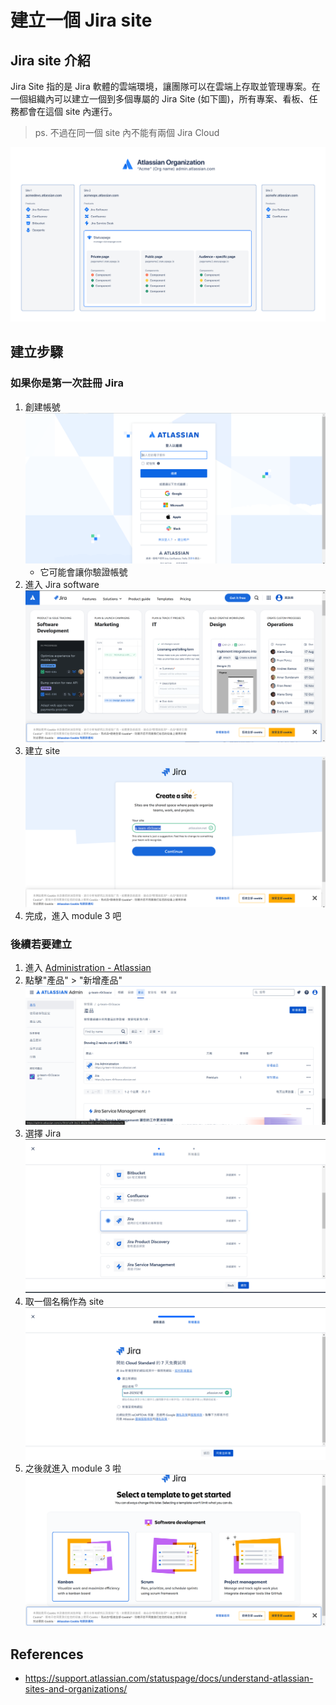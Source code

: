 # 建立一個 Jira site

## Jira site 介紹
Jira Site 指的是 Jira 軟體的雲端環境，讓團隊可以在雲端上存取並管理專案。在一個組織內可以建立一個到多個專屬的 Jira Site (如下圖)，所有專案、看板、任務都會在這個 site 內運行。
> ps. 不過在同一個 site 內不能有兩個 Jira Cloud

![alt text](image.png)

## 建立步驟
### 如果你是第一次註冊 Jira
1. 創建帳號 ![alt text](image-1.png)
    - 它可能會讓你驗證帳號
2. 進入 Jira software ![alt text](image-2.png)
3. 建立 site ![alt text](image-3.png)
4. 完成，進入 module 3 吧

### 後續若要建立
1. 進入 [Administration - Atlassian](https://admin.atlassian.com/)
2. 點擊"產品" > "新增產品" ![alt text](image-4.png)
3. 選擇 Jira ![alt text](image-5.png)
4. 取一個名稱作為 site ![alt text](image-6.png)
5. 之後就進入 module 3 啦 ![alt text](image-7.png)

## References
- https://support.atlassian.com/statuspage/docs/understand-atlassian-sites-and-organizations/